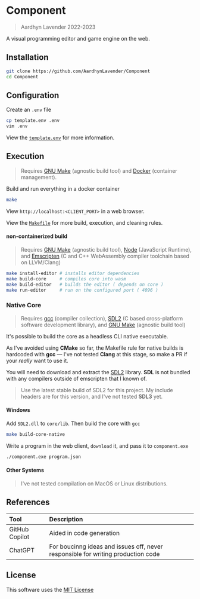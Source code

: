 # Component

> Aardhyn Lavender 2022-2023

A visual programming editor and game engine on the web.

## Installation

```bash
git clone https://github.com/AardhynLavender/Component
cd Component
```

## Configuration

Create an `.env` file

```bash
cp template.env .env
vim .env
```

View the [`template.env`](./template.env) for more information.

## Execution

> Requires [GNU Make](https://www.gnu.org/software/make/) (agnostic build tool) and [Docker](https://docs.docker.com/?_gl=1*1dpf1tn*_ga*ODY2NDcwMzM5LjE2NjgwMjM2NDE.*_ga_XJWPQMJYHQ*MTY4OTg1MTQwMC40Mi4xLjE2ODk4NTE0MDAuNjAuMC4w) (container management).

Build and run everything in a docker container

```bash
make
```

View `http://localhost:<CLIENT_PORT>` in a web browser.

View the [`Makefile`](./Makefile) for more build, execution, and cleaning rules.

#### non-containerized build

> Requires [GNU Make](https://www.gnu.org/software/make/) (agnostic build tool), [Node](https://nodejs.org/en/docs) (JavaScript Runtime), and [Emscripten](https://emscripten.org/docs/introducing_emscripten/index.html) (C and C++ WebAssembly compiler toolchain based on LLVM/Clang)

```bash
make install-editor # installs editor dependencies
make build-core     # compiles core into wasm
make build-editor   # builds the editor ( depends on core )
make run-editor     # run on the configured port ( 4096 )
```

### Native Core

> Requires [gcc](https://gcc.gnu.org/) (compiler collection), [SDL2](https://www.libsdl.org/) (C based cross-platform software development library), and [GNU Make](https://www.gnu.org/software/make/) (agnostic build tool)

It's possible to build the core as a headless CLI native executable.

As I've avoided using **CMake** so far, the Makefile rule for native builds is hardcoded with **gcc** — I've not tested **Clang** at this stage, so make a PR if your _really_ want to use it.

You will need to download and extract the [SDL2](https://www.libsdl.org/) library. **SDL** is not bundled with any compilers outside of emscripten that I known of.

> Use the latest stable build of SDL2 for this project. My include headers are for this version, and I've not tested **SDL3** yet.

#### Windows

Add `SDL2.dll` to `core/lib`. Then build the core with `gcc`

```bash
make build-core-native
```

Write a program in the web client, `download` it, and pass it to `component.exe`

```bash
./component.exe program.json
```

#### Other Systems

> I've not tested compilation on MacOS or Linux distributions.

## References

|Tool|Description|
|:---|:---|
|GitHub Copilot|Aided in code generation|
|ChatGPT|For boucinng ideas and issues off, never responsible for writing production code|

## License

This software uses the [MIT License](LICENSE.md)
